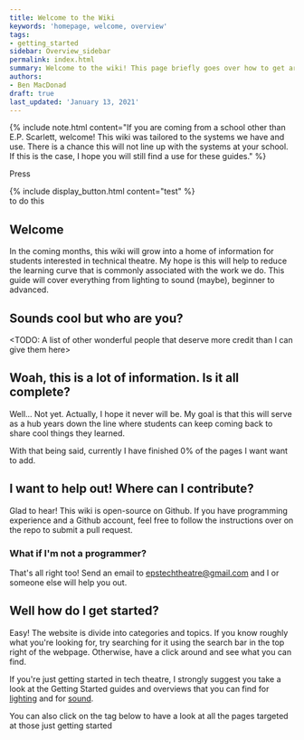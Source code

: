 ```yaml
---
title: Welcome to the Wiki
keywords: 'homepage, welcome, overview'
tags:
- getting_started
sidebar: Overview_sidebar
permalink: index.html
summary: Welcome to the wiki! This page briefly goes over how to get around the website. Other topics will provide more in depth information.
authors:
- Ben MacDonad
draft: true
last_updated: 'January 13, 2021'
---
```


{% include note.html content="If you are coming from a school other than E.P. Scarlett, welcome! This wiki was tailored to the systems we have and use. There is a chance this will not line up with the systems at your school. If this is the case, I hope you will still find a use for these guides." %}

Press<br>

{% include display_button.html content="test" %}<br>
to do this
## Welcome

In the coming months, this wiki will grow into a home of information for students interested in technical theatre. My hope is this will help to reduce the learning curve that is commonly associated with the work we do. This guide will cover everything from lighting to sound (maybe), beginner to advanced.

## Sounds cool but who are you?


<TODO: A list of other wonderful people that deserve more credit than I can give them here>

## Woah, this is a lot of information. Is it all complete?

Well... Not yet. Actually, I hope it never will be. My goal is that this will serve as a hub years down the line where students can keep coming back to share cool things they learned.

With that being said, currently I have finished 0% of the pages I want want to add.

## I want to help out! Where can I contribute?

Glad to hear! This wiki is open-source on Github. If you have programming experience and a Github account, feel free to follow the instructions over on the repo to submit a pull request.

### What if I'm not a programmer?

That's all right too! Send an email to [epstechtheatre@gmail.com](mailto:epstechtheatre@gmail.com) and I or someone else will help you out.

## Well how do I get started?

Easy! The website is divide into categories and topics. If you know roughly what you're looking for, try searching for it using the search bar in the top right of the webpage. Otherwise, have a click around and see what you can find. 

If you're just getting started in tech theatre, I strongly suggest you take a look at the Getting Started guides and overviews that you can find for [lighting](Lighting_landing_page) and for [sound](Sound_landing_page).

You can also click on the tag below to have a look at all the pages targeted at those just getting started
